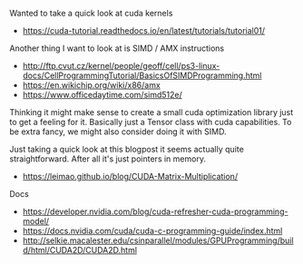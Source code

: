 
Wanted to take a quick look at cuda kernels
- https://cuda-tutorial.readthedocs.io/en/latest/tutorials/tutorial01/


Another thing I want to look at is SIMD / AMX instructions
- http://ftp.cvut.cz/kernel/people/geoff/cell/ps3-linux-docs/CellProgrammingTutorial/BasicsOfSIMDProgramming.html
- https://en.wikichip.org/wiki/x86/amx
- https://www.officedaytime.com/simd512e/

Thinking it might make sense to create a small cuda optimization library just to get a feeling for it. Basically just a Tensor class with cuda capabilities. 
To be extra fancy, we might also consider doing it with SIMD.

Just taking a quick look at this blogpost it seems actually quite straightforward. After all it's just pointers in memory. 
- https://leimao.github.io/blog/CUDA-Matrix-Multiplication/


Docs
- https://developer.nvidia.com/blog/cuda-refresher-cuda-programming-model/
- https://docs.nvidia.com/cuda/cuda-c-programming-guide/index.html
- http://selkie.macalester.edu/csinparallel/modules/GPUProgramming/build/html/CUDA2D/CUDA2D.html
